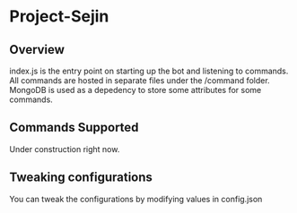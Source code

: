 # Project-Sejin

## Overview
index.js is the entry point on starting up the bot and listening to commands. 
All commands are hosted in separate files under the /command folder. MongoDB is used as a depedency to store some attributes for some commands.

## Commands Supported
Under construction right now.

## Tweaking configurations
You can tweak the configurations by modifying values in config.json
